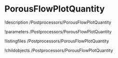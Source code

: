 <!-- MOOSE Documentation Stub: Remove this when content is added. -->

# PorousFlowPlotQuantity
!description /Postprocessors/PorousFlowPlotQuantity

!parameters /Postprocessors/PorousFlowPlotQuantity

!listingfiles /Postprocessors/PorousFlowPlotQuantity

!childobjects /Postprocessors/PorousFlowPlotQuantity
